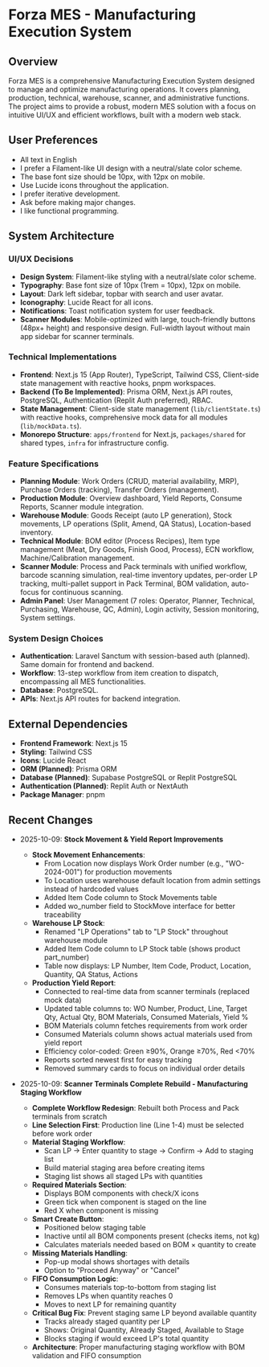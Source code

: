 # Forza MES - Manufacturing Execution System

## Overview
Forza MES is a comprehensive Manufacturing Execution System designed to manage and optimize manufacturing operations. It covers planning, production, technical, warehouse, scanner, and administrative functions. The project aims to provide a robust, modern MES solution with a focus on intuitive UI/UX and efficient workflows, built with a modern web stack.

## User Preferences
- All text in English
- I prefer a Filament-like UI design with a neutral/slate color scheme.
- The base font size should be 10px, with 12px on mobile.
- Use Lucide icons throughout the application.
- I prefer iterative development.
- Ask before making major changes.
- I like functional programming.

## System Architecture

### UI/UX Decisions
- **Design System**: Filament-like styling with a neutral/slate color scheme.
- **Typography**: Base font size of 10px (1rem = 10px), 12px on mobile.
- **Layout**: Dark left sidebar, topbar with search and user avatar.
- **Iconography**: Lucide React for all icons.
- **Notifications**: Toast notification system for user feedback.
- **Scanner Modules**: Mobile-optimized with large, touch-friendly buttons (48px+ height) and responsive design. Full-width layout without main app sidebar for scanner terminals.

### Technical Implementations
- **Frontend**: Next.js 15 (App Router), TypeScript, Tailwind CSS, Client-side state management with reactive hooks, pnpm workspaces.
- **Backend (To Be Implemented)**: Prisma ORM, Next.js API routes, PostgreSQL, Authentication (Replit Auth preferred), RBAC.
- **State Management**: Client-side state management (`lib/clientState.ts`) with reactive hooks, comprehensive mock data for all modules (`lib/mockData.ts`).
- **Monorepo Structure**: `apps/frontend` for Next.js, `packages/shared` for shared types, `infra` for infrastructure config.

### Feature Specifications
- **Planning Module**: Work Orders (CRUD, material availability, MRP), Purchase Orders (tracking), Transfer Orders (management).
- **Production Module**: Overview dashboard, Yield Reports, Consume Reports, Scanner module integration.
- **Warehouse Module**: Goods Receipt (auto LP generation), Stock movements, LP operations (Split, Amend, QA Status), Location-based inventory.
- **Technical Module**: BOM editor (Process Recipes), Item type management (Meat, Dry Goods, Finish Good, Process), ECN workflow, Machine/Calibration management.
- **Scanner Module**: Process and Pack terminals with unified workflow, barcode scanning simulation, real-time inventory updates, per-order LP tracking, multi-pallet support in Pack Terminal, BOM validation, auto-focus for continuous scanning.
- **Admin Panel**: User Management (7 roles: Operator, Planner, Technical, Purchasing, Warehouse, QC, Admin), Login activity, Session monitoring, System settings.

### System Design Choices
- **Authentication**: Laravel Sanctum with session-based auth (planned). Same domain for frontend and backend.
- **Workflow**: 13-step workflow from item creation to dispatch, encompassing all MES functionalities.
- **Database**: PostgreSQL.
- **APIs**: Next.js API routes for backend integration.

## External Dependencies
- **Frontend Framework**: Next.js 15
- **Styling**: Tailwind CSS
- **Icons**: Lucide React
- **ORM (Planned)**: Prisma ORM
- **Database (Planned)**: Supabase PostgreSQL or Replit PostgreSQL
- **Authentication (Planned)**: Replit Auth or NextAuth
- **Package Manager**: pnpm
## Recent Changes

- 2025-10-09: **Stock Movement & Yield Report Improvements**
  - **Stock Movement Enhancements**:
    - From Location now displays Work Order number (e.g., "WO-2024-001") for production movements
    - To Location uses warehouse default location from admin settings instead of hardcoded values
    - Added Item Code column to Stock Movements table
    - Added wo_number field to StockMove interface for better traceability
  - **Warehouse LP Stock**:
    - Renamed "LP Operations" tab to "LP Stock" throughout warehouse module
    - Added Item Code column to LP Stock table (shows product part_number)
    - Table now displays: LP Number, Item Code, Product, Location, Quantity, QA Status, Actions
  - **Production Yield Report**:
    - Connected to real-time data from scanner terminals (replaced mock data)
    - Updated table columns to: WO Number, Product, Line, Target Qty, Actual Qty, BOM Materials, Consumed Materials, Yield %
    - BOM Materials column fetches requirements from work order
    - Consumed Materials column shows actual materials used from yield report
    - Efficiency color-coded: Green ≥90%, Orange ≥70%, Red <70%
    - Reports sorted newest first for easy tracking
    - Removed summary cards to focus on individual order details

- 2025-10-09: **Scanner Terminals Complete Rebuild - Manufacturing Staging Workflow**
  - **Complete Workflow Redesign**: Rebuilt both Process and Pack terminals from scratch
  - **Line Selection First**: Production line (Line 1-4) must be selected before work order
  - **Material Staging Workflow**: 
    - Scan LP → Enter quantity to stage → Confirm → Add to staging list
    - Build material staging area before creating items
    - Staging list shows all staged LPs with quantities
  - **Required Materials Section**: 
    - Displays BOM components with check/X icons
    - Green tick when component is staged on the line
    - Red X when component is missing
  - **Smart Create Button**:
    - Positioned below staging table
    - Inactive until all BOM components present (checks items, not kg)
    - Calculates materials needed based on BOM × quantity to create
  - **Missing Materials Handling**:
    - Pop-up modal shows shortages with details
    - Option to "Proceed Anyway" or "Cancel"
  - **FIFO Consumption Logic**:
    - Consumes materials top-to-bottom from staging list
    - Removes LPs when quantity reaches 0
    - Moves to next LP for remaining quantity
  - **Critical Bug Fix**: Prevent staging same LP beyond available quantity
    - Tracks already staged quantity per LP
    - Shows: Original Quantity, Already Staged, Available to Stage
    - Blocks staging if would exceed LP's total quantity
  - **Architecture**: Proper manufacturing staging workflow with BOM validation and FIFO consumption

